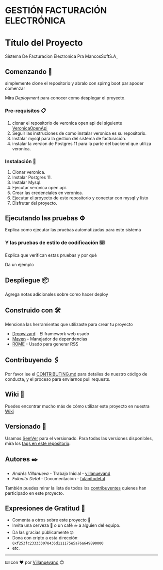 # GESTIÓN FACTURACIÓN ELECTRÓNICA
# Título del Proyecto
Sistema De Facturacion Electronica Pra MancosSoftS.A_

## Comenzando 🚀

simplemente clone el repositorio y abralo con spirng boot par apoder comenzar

Mira *Deployment* para conocer como desplegar el proyecto.


### Pre-requisitos 📋

1. clonar el repositorio de veronica open api del siguiente [VeronicaOpenApi](https://github.com/veronica-platform/veronica-open-api) 
2. Seguir las instruciones de como instalar veronica es su repositorio.
3. Instalar mysql para la gestion del sistema de facturación.
4. instalar la version de Postgres 11 para la parte del backend que utiliza veronica.


### Instalación 🔧

1. Clonar veronica.
2. Instalar Postgres 11.
3. Instalar Mysql.
4. Ejecutar veronica open api.
5. Crear las credenciales en veronica.
6. Ejecutar el proyecto de este repositorio y conectar con mysql y listo
7. Disfrutar del proyecto.


## Ejecutando las pruebas ⚙️

Explica como ejecutar las pruebas automatizadas para este sistema


### Y las pruebas de estilo de codificación ⌨️

Explica que verifican estas pruebas y por qué


Da un ejemplo


## Despliegue 📦

Agrega notas adicionales sobre como hacer deploy

## Construido con 🛠️

Menciona las herramientas que utilizaste para crear tu proyecto

* [Dropwizard](http://www.dropwizard.io/1.0.2/docs/) - El framework web usado
* [Maven](https://maven.apache.org/) - Manejador de dependencias
* [ROME](https://rometools.github.io/rome/) - Usado para generar RSS

## Contribuyendo 🖇️

Por favor lee el [CONTRIBUTING.md](https://gist.github.com/villanuevand/xxxxxx) para detalles de nuestro código de conducta, y el proceso para enviarnos pull requests.

## Wiki 📖

Puedes encontrar mucho más de cómo utilizar este proyecto en nuestra [Wiki](https://github.com/tu/proyecto/wiki)

## Versionado 📌

Usamos [SemVer](http://semver.org/) para el versionado. Para todas las versiones disponibles, mira los [tags en este repositorio](https://github.com/tu/proyecto/tags).

## Autores ✒️


* *Andrés Villanueva* - Trabajo Inicial - [villanuevand](https://github.com/villanuevand)
* *Fulanito Detal* - Documentación - [fulanitodetal](#fulanito-de-tal)

También puedes mirar la lista de todos los [contribuyentes](https://github.com/your/project/contributors) quíenes han participado en este proyecto. 


## Expresiones de Gratitud 🎁

* Comenta a otros sobre este proyecto 📢
* Invita una cerveza 🍺 o un café ☕ a alguien del equipo. 
* Da las gracias públicamente 🤓.
* Dona con cripto a esta dirección: `0xf253fc233333078436d111175e5a76a649890000`
* etc.



---
⌨️ con ❤️ por [Villanuevand](https://github.com/Villanuevand) 😊
